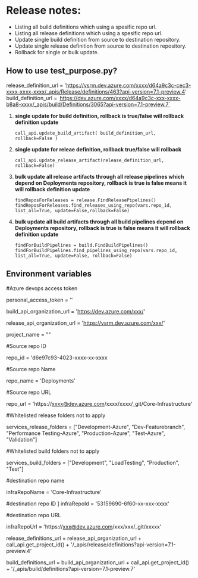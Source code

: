 # Release notes:

 - Listing all build definitions which using a spesific repo url.
 - Listing all release definitions which using a spesific repo url.
 - Update single build definition from source to destination repository.
 - Update single release definition  from source to destination repository.
 - Rollback for single or bulk update.

## How to use test_purpose.py?

   release_definition_url = 'https://vsrm.dev.azure.com/xxxx/d64a9c3c-cec3-xxxx-xxxx-xxxx/_apis/Release/definitions/463?api-version=7.1-preview.4'
   build_definition_url =` `https://dev.azure.com/xxxx/d64a9c3c-xxx-xxxx-b8a8-xxxx/_apis/build/Definitions/3065?api-version=7.1-preview.7`

 1. **single update for build definition, rollback is true/false  will rollback definition update**

        call_api.update_build_artifact( build_definition_url, rollback=False )
   

 2. **single update for releae definition, rollback true/false will  rollback**

       `call_api.update_release_artifact(release_definition_url, rollback=False)`

 3. **bulk update all release artifacts through all release pipelines which depend on Deployments repository, rollback is true is false means it will rollback definition update**

        findReposForReleases = release.FindReleasePipelines()
        findReposForReleases.find_releases_using_repo(vars.repo_id, list_all=True, update=False,rollback=False)

 4. **bulk update all build artifacts through all build pipelines depend on Deployments repository, rollback is true is false means it will rollback definition update**

     `findForBuildPipelines = build.FindBuildPipelines()
findForBuildPipelines.find_pipelines_using_repo(vars.repo_id, list_all=True, update=False, rollback=False)`

  ## Environment variables
 
#Azure devops access token

personal_access_token = ''  

build_api_organization_url = 'https://dev.azure.com/xxx/'

release_api_organization_url = 'https://vsrm.dev.azure.com/xxx/'

project_name = ""

#Source repo ID

repo_id = 'd6e97c93-4023-xxxx-xx-xxxx

#Source repo Name

repo_name = 'Deployments'

#Source repo URL

repo_url = 'https://xxxx@dev.azure.com/xxxx/xxxx/_git/Core-Infrastructure'

#Whitelisted release folders not to apply

services_release_folders = ["Development-Azure", "Dev-Featurebranch", "Performance Testing-Azure", "Production-Azure", "Test-Azure", "Validation"]

#Whitelisted build folders not to apply

services_build_folders = ["Development", "LoadTesting", "Production", "Test"]

#destination repo name

infraRepoName = 'Core-Infrastructure'

#destination repo ID
]
infraRepoId = '53159690-6f60-xx-xxx-xxxx'

#destination repo URL

infraRepoUrl = 'https://xxx@dev.azure.com/xxx/xxx/_git/xxxxx'

release_definitions_url = release_api_organization_url + call_api.get_project_id() + '/_apis/release/definitions?api-version=7.1-preview.4'

build_definitions_url = build_api_organization_url + call_api.get_project_id() + '/_apis/build/definitions?api-version=7.1-preview.7'
